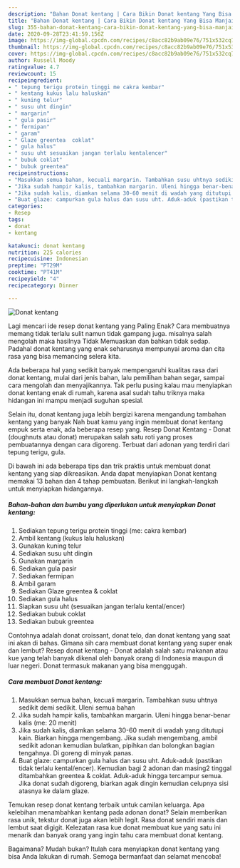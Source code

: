 ```yaml
---
description: "Bahan Donat kentang | Cara Bikin Donat kentang Yang Bisa Manjain Lidah"
title: "Bahan Donat kentang | Cara Bikin Donat kentang Yang Bisa Manjain Lidah"
slug: 355-bahan-donat-kentang-cara-bikin-donat-kentang-yang-bisa-manjain-lidah
date: 2020-09-28T23:41:59.156Z
image: https://img-global.cpcdn.com/recipes/c8acc82b9ab09e76/751x532cq70/donat-kentang-foto-resep-utama.jpg
thumbnail: https://img-global.cpcdn.com/recipes/c8acc82b9ab09e76/751x532cq70/donat-kentang-foto-resep-utama.jpg
cover: https://img-global.cpcdn.com/recipes/c8acc82b9ab09e76/751x532cq70/donat-kentang-foto-resep-utama.jpg
author: Russell Moody
ratingvalue: 4.7
reviewcount: 15
recipeingredient:
- " tepung terigu protein tinggi me cakra kembar"
- " kentang kukus lalu haluskan"
- " kuning telur"
- " susu uht dingin"
- " margarin"
- " gula pasir"
- " fermipan"
- " garam"
- " Glaze greentea  coklat"
- " gula halus"
- " susu uht sesuaikan jangan terlalu kentalencer"
- " bubuk coklat"
- " bubuk greentea"
recipeinstructions:
- "Masukkan semua bahan, kecuali margarin. Tambahkan susu uhtnya sedikit demi sedikit. Uleni semua bahan"
- "Jika sudah hampir kalis, tambahkan margarin. Uleni hingga benar-benar kalis (me: 20 menit)"
- "Jika sudah kalis, diamkan selama 30-60 menit di wadah yang ditutupi kain. Biarkan hingga mengembang. Jika sudah mengembang, ambil sedikit adonan kemudian bulatkan, pipihkan dan bolongkan bagian tengahnya. Di goreng di minyak panas."
- "Buat glaze: campurkan gula halus dan susu uht. Aduk-aduk (pastikan tidak terlalu kental/encer). Kemudian bagi 2 adonan dan masing2 tinggal ditambahkan greentea &amp; coklat. Aduk-aduk hingga tercampur semua. Jika donat sudah digoreng, biarkan agak dingin kemudian celupnya sisi atasnya ke dalam glaze."
categories:
- Resep
tags:
- donat
- kentang

katakunci: donat kentang 
nutrition: 225 calories
recipecuisine: Indonesian
preptime: "PT29M"
cooktime: "PT41M"
recipeyield: "4"
recipecategory: Dinner

---
```



![Donat kentang](https://img-global.cpcdn.com/recipes/c8acc82b9ab09e76/751x532cq70/donat-kentang-foto-resep-utama.jpg)

Lagi mencari ide resep donat kentang yang Paling Enak? Cara membuatnya memang tidak terlalu sulit namun tidak gampang juga. misalnya salah mengolah maka hasilnya Tidak Memuaskan dan bahkan tidak sedap. Padahal donat kentang yang enak seharusnya mempunyai aroma dan cita rasa yang bisa memancing selera kita.

Ada beberapa hal yang sedikit banyak mempengaruhi kualitas rasa dari donat kentang, mulai dari jenis bahan, lalu pemilihan bahan segar, sampai cara mengolah dan menyajikannya. Tak perlu pusing kalau mau menyiapkan donat kentang enak di rumah, karena asal sudah tahu triknya maka hidangan ini mampu menjadi suguhan spesial.

Selain itu, donat kentang juga lebih bergizi karena mengandung tambahan kentang yang banyak Nah buat kamu yang ingin membuat donat kentang empuk serta enak, ada beberapa resep yang. Resep Donat Kentang - Donat (doughnuts atau donat) merupakan salah satu roti yang proses pembuatannya dengan cara digoreng. Terbuat dari adonan yang terdiri dari tepung terigu, gula.


Di bawah ini ada beberapa tips dan trik praktis untuk membuat donat kentang yang siap dikreasikan. Anda dapat menyiapkan Donat kentang memakai 13 bahan dan 4 tahap pembuatan. Berikut ini langkah-langkah untuk menyiapkan hidangannya.

<!--inarticleads1-->

##### Bahan-bahan dan bumbu yang diperlukan untuk menyiapkan Donat kentang:

1. Sediakan  tepung terigu protein tinggi (me: cakra kembar)
1. Ambil  kentang (kukus lalu haluskan)
1. Gunakan  kuning telur
1. Sediakan  susu uht dingin
1. Gunakan  margarin
1. Sediakan  gula pasir
1. Sediakan  fermipan
1. Ambil  garam
1. Sediakan  Glaze greentea &amp; coklat
1. Sediakan  gula halus
1. Siapkan  susu uht (sesuaikan jangan terlalu kental/encer)
1. Sediakan  bubuk coklat
1. Sediakan  bubuk greentea


Contohnya adalah donat croissant, donat telo, dan donat kentang yang saat ini akan di bahas. Gimana sih cara membuat donat kentang yang super enak dan lembut? Resep donat kentang - Donat adalah salah satu makanan atau kue yang telah banyak dikenal oleh banyak orang di Indonesia maupun di luar negeri. Donat termasuk makanan yang bisa menggugah. 

<!--inarticleads2-->

##### Cara membuat Donat kentang:

1. Masukkan semua bahan, kecuali margarin. Tambahkan susu uhtnya sedikit demi sedikit. Uleni semua bahan
1. Jika sudah hampir kalis, tambahkan margarin. Uleni hingga benar-benar kalis (me: 20 menit)
1. Jika sudah kalis, diamkan selama 30-60 menit di wadah yang ditutupi kain. Biarkan hingga mengembang. Jika sudah mengembang, ambil sedikit adonan kemudian bulatkan, pipihkan dan bolongkan bagian tengahnya. Di goreng di minyak panas.
1. Buat glaze: campurkan gula halus dan susu uht. Aduk-aduk (pastikan tidak terlalu kental/encer). Kemudian bagi 2 adonan dan masing2 tinggal ditambahkan greentea &amp; coklat. Aduk-aduk hingga tercampur semua. Jika donat sudah digoreng, biarkan agak dingin kemudian celupnya sisi atasnya ke dalam glaze.


Temukan resep donat kentang terbaik untuk camilan keluarga. Apa kelebihan menambahkan kentang pada adonan donat? Selain memberikan rasa unik, tekstur donat juga akan lebih legit. Rasa donat sendiri manis dan lembut saat digigit. Kelezatan rasa kue donat membuat kue yang satu ini menarik dan banyak orang yang ingin tahu cara membuat donat kentang. 

Bagaimana? Mudah bukan? Itulah cara menyiapkan donat kentang yang bisa Anda lakukan di rumah. Semoga bermanfaat dan selamat mencoba!
